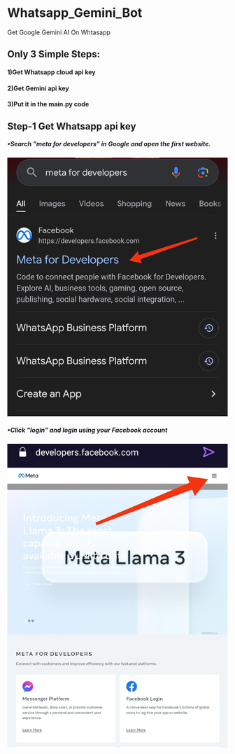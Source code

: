 # Whatsapp_Gemini_Bot
Get Google Gemini AI On Whtasapp

## Only 3 Simple Steps:

#### 1)Get Whatsapp cloud api key
#### 2)Get Gemini api key
#### 3)Put it in the main.py code


## Step-1 Get Whatsapp api key

##### •Search "meta for developers" in Google and open the first website.
![meta_frontpage](images/meta_front.jpg)

##### •Click "login" and login using your Facebook account 
![meta_login1](images/meta_login1.jpg)